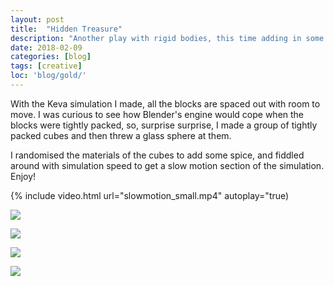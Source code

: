 ```yaml
---
layout: post
title:  "Hidden Treasure"
description: "Another play with rigid bodies, this time adding in some slow motion!"
date: 2018-02-09
categories: [blog]
tags: [creative]
loc: 'blog/gold/'
---
```


With the Keva simulation I made, all the blocks are spaced out with room to move. I was 
curious to see how Blender's engine would cope when the blocks were tightly packed, so,
surprise surprise, I made a group of tightly packed cubes and then threw a glass sphere at them.

I randomised the materials of the cubes to add some spice, and fiddled around with simulation
speed to get a slow motion section of the simulation. Enjoy!

{% include video.html url="slowmotion_small.mp4" autoplay="true)


![](0020.jpg)


![](0033.jpg)


![](0087.jpg)


![](0142.jpg)



